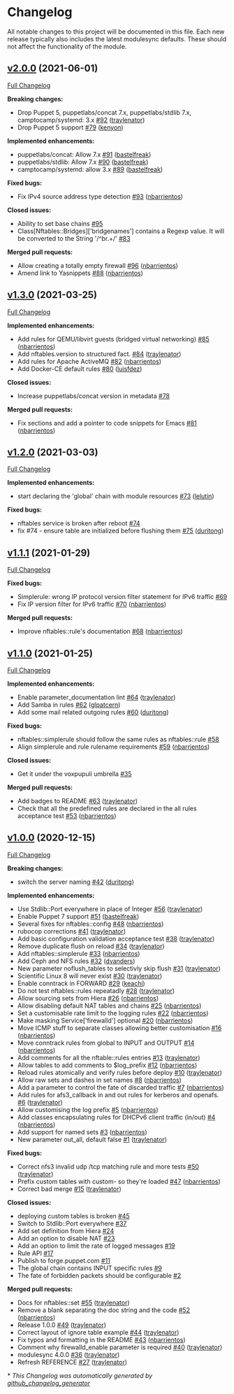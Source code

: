 # Changelog

All notable changes to this project will be documented in this file.
Each new release typically also includes the latest modulesync defaults.
These should not affect the functionality of the module.

## [v2.0.0](https://github.com/voxpupuli/puppet-nftables/tree/v2.0.0) (2021-06-01)

[Full Changelog](https://github.com/voxpupuli/puppet-nftables/compare/v1.3.0...v2.0.0)

**Breaking changes:**

- Drop Puppet 5, puppetlabs/concat 7.x, puppetlabs/stdlib 7.x, camptocamp/systemd: 3.x [\#92](https://github.com/voxpupuli/puppet-nftables/pull/92) ([traylenator](https://github.com/traylenator))
- Drop Puppet 5 support [\#79](https://github.com/voxpupuli/puppet-nftables/pull/79) ([kenyon](https://github.com/kenyon))

**Implemented enhancements:**

- puppetlabs/concat: Allow 7.x [\#91](https://github.com/voxpupuli/puppet-nftables/pull/91) ([bastelfreak](https://github.com/bastelfreak))
- puppetlabs/stdlib: Allow 7.x [\#90](https://github.com/voxpupuli/puppet-nftables/pull/90) ([bastelfreak](https://github.com/bastelfreak))
- camptocamp/systemd: allow 3.x [\#89](https://github.com/voxpupuli/puppet-nftables/pull/89) ([bastelfreak](https://github.com/bastelfreak))

**Fixed bugs:**

- Fix IPv4 source address type detection [\#93](https://github.com/voxpupuli/puppet-nftables/pull/93) ([nbarrientos](https://github.com/nbarrientos))

**Closed issues:**

- Ability to set base chains [\#95](https://github.com/voxpupuli/puppet-nftables/issues/95)
- Class\[Nftables::Bridges\]\['bridgenames'\] contains a Regexp value. It will be converted to the String '/^br.+/' [\#83](https://github.com/voxpupuli/puppet-nftables/issues/83)

**Merged pull requests:**

- Allow creating a totally empty firewall [\#96](https://github.com/voxpupuli/puppet-nftables/pull/96) ([nbarrientos](https://github.com/nbarrientos))
- Amend link to Yasnippets [\#88](https://github.com/voxpupuli/puppet-nftables/pull/88) ([nbarrientos](https://github.com/nbarrientos))

## [v1.3.0](https://github.com/voxpupuli/puppet-nftables/tree/v1.3.0) (2021-03-25)

[Full Changelog](https://github.com/voxpupuli/puppet-nftables/compare/v1.2.0...v1.3.0)

**Implemented enhancements:**

- Add rules for QEMU/libvirt guests \(bridged virtual networking\) [\#85](https://github.com/voxpupuli/puppet-nftables/pull/85) ([nbarrientos](https://github.com/nbarrientos))
- Add nftables.version to structured fact. [\#84](https://github.com/voxpupuli/puppet-nftables/pull/84) ([traylenator](https://github.com/traylenator))
- Add rules for Apache ActiveMQ [\#82](https://github.com/voxpupuli/puppet-nftables/pull/82) ([nbarrientos](https://github.com/nbarrientos))
- Add Docker-CE default rules [\#80](https://github.com/voxpupuli/puppet-nftables/pull/80) ([luisfdez](https://github.com/luisfdez))

**Closed issues:**

- Increase puppetlabs/concat version in metadata [\#78](https://github.com/voxpupuli/puppet-nftables/issues/78)

**Merged pull requests:**

- Fix sections and add a pointer to code snippets for Emacs [\#81](https://github.com/voxpupuli/puppet-nftables/pull/81) ([nbarrientos](https://github.com/nbarrientos))

## [v1.2.0](https://github.com/voxpupuli/puppet-nftables/tree/v1.2.0) (2021-03-03)

[Full Changelog](https://github.com/voxpupuli/puppet-nftables/compare/v1.1.1...v1.2.0)

**Implemented enhancements:**

- start declaring the 'global' chain with module resources [\#73](https://github.com/voxpupuli/puppet-nftables/pull/73) ([lelutin](https://github.com/lelutin))

**Fixed bugs:**

- nftables service is broken after reboot [\#74](https://github.com/voxpupuli/puppet-nftables/issues/74)
- fix \#74 - ensure table are initialized before flushing them [\#75](https://github.com/voxpupuli/puppet-nftables/pull/75) ([duritong](https://github.com/duritong))

## [v1.1.1](https://github.com/voxpupuli/puppet-nftables/tree/v1.1.1) (2021-01-29)

[Full Changelog](https://github.com/voxpupuli/puppet-nftables/compare/v1.1.0...v1.1.1)

**Fixed bugs:**

- Simplerule: wrong IP protocol version filter statement for IPv6 traffic [\#69](https://github.com/voxpupuli/puppet-nftables/issues/69)
- Fix IP version filter for IPv6 traffic [\#70](https://github.com/voxpupuli/puppet-nftables/pull/70) ([nbarrientos](https://github.com/nbarrientos))

**Merged pull requests:**

- Improve nftables::rule's documentation [\#68](https://github.com/voxpupuli/puppet-nftables/pull/68) ([nbarrientos](https://github.com/nbarrientos))

## [v1.1.0](https://github.com/voxpupuli/puppet-nftables/tree/v1.1.0) (2021-01-25)

[Full Changelog](https://github.com/voxpupuli/puppet-nftables/compare/v1.0.0...v1.1.0)

**Implemented enhancements:**

- Enable parameter\_documentation lint [\#64](https://github.com/voxpupuli/puppet-nftables/pull/64) ([traylenator](https://github.com/traylenator))
- Add Samba in rules [\#62](https://github.com/voxpupuli/puppet-nftables/pull/62) ([glpatcern](https://github.com/glpatcern))
- Add some mail related outgoing rules [\#60](https://github.com/voxpupuli/puppet-nftables/pull/60) ([duritong](https://github.com/duritong))

**Fixed bugs:**

- nftables::simplerule should follow the same rules as nftables::rule [\#58](https://github.com/voxpupuli/puppet-nftables/issues/58)
- Align simplerule and rule rulename requirements [\#59](https://github.com/voxpupuli/puppet-nftables/pull/59) ([nbarrientos](https://github.com/nbarrientos))

**Closed issues:**

- Get it under the voxpupuli umbrella [\#35](https://github.com/voxpupuli/puppet-nftables/issues/35)

**Merged pull requests:**

- Add badges to README [\#63](https://github.com/voxpupuli/puppet-nftables/pull/63) ([traylenator](https://github.com/traylenator))
- Check that all the predefined rules are declared in the all rules acceptance test [\#53](https://github.com/voxpupuli/puppet-nftables/pull/53) ([nbarrientos](https://github.com/nbarrientos))

## [v1.0.0](https://github.com/voxpupuli/puppet-nftables/tree/v1.0.0) (2020-12-15)

[Full Changelog](https://github.com/voxpupuli/puppet-nftables/compare/0ba57c66a35ed4e9b570d8a6315a33a1c4ba3181...v1.0.0)

**Breaking changes:**

- switch the server naming [\#42](https://github.com/voxpupuli/puppet-nftables/pull/42) ([duritong](https://github.com/duritong))

**Implemented enhancements:**

- Use Stdlib::Port everywhere in place of Integer [\#56](https://github.com/voxpupuli/puppet-nftables/pull/56) ([traylenator](https://github.com/traylenator))
- Enable Puppet 7 support [\#51](https://github.com/voxpupuli/puppet-nftables/pull/51) ([bastelfreak](https://github.com/bastelfreak))
- Several fixes for nftables::config [\#48](https://github.com/voxpupuli/puppet-nftables/pull/48) ([nbarrientos](https://github.com/nbarrientos))
- rubocop corrections  [\#41](https://github.com/voxpupuli/puppet-nftables/pull/41) ([traylenator](https://github.com/traylenator))
- Add basic configuration validation acceptance test [\#38](https://github.com/voxpupuli/puppet-nftables/pull/38) ([traylenator](https://github.com/traylenator))
- Remove duplicate flush on reload [\#34](https://github.com/voxpupuli/puppet-nftables/pull/34) ([traylenator](https://github.com/traylenator))
- Add nftables::simplerule [\#33](https://github.com/voxpupuli/puppet-nftables/pull/33) ([nbarrientos](https://github.com/nbarrientos))
- Add Ceph and NFS rules [\#32](https://github.com/voxpupuli/puppet-nftables/pull/32) ([dvanders](https://github.com/dvanders))
- New parameter noflush\_tables to selectivly skip flush [\#31](https://github.com/voxpupuli/puppet-nftables/pull/31) ([traylenator](https://github.com/traylenator))
- Scientific Linux 8 will never exist [\#30](https://github.com/voxpupuli/puppet-nftables/pull/30) ([traylenator](https://github.com/traylenator))
- Enable conntrack in FORWARD [\#29](https://github.com/voxpupuli/puppet-nftables/pull/29) ([keachi](https://github.com/keachi))
- Do not test nftables::rules repeatadly [\#28](https://github.com/voxpupuli/puppet-nftables/pull/28) ([traylenator](https://github.com/traylenator))
- Allow sourcing sets from Hiera [\#26](https://github.com/voxpupuli/puppet-nftables/pull/26) ([nbarrientos](https://github.com/nbarrientos))
- Allow disabling default NAT tables and chains [\#25](https://github.com/voxpupuli/puppet-nftables/pull/25) ([nbarrientos](https://github.com/nbarrientos))
- Set a customisable rate limit to the logging rules [\#22](https://github.com/voxpupuli/puppet-nftables/pull/22) ([nbarrientos](https://github.com/nbarrientos))
- Make masking Service\['firewalld'\] optional [\#20](https://github.com/voxpupuli/puppet-nftables/pull/20) ([nbarrientos](https://github.com/nbarrientos))
- Move ICMP stuff to separate classes allowing better customisation [\#16](https://github.com/voxpupuli/puppet-nftables/pull/16) ([nbarrientos](https://github.com/nbarrientos))
- Move conntrack rules from global to INPUT and OUTPUT [\#14](https://github.com/voxpupuli/puppet-nftables/pull/14) ([nbarrientos](https://github.com/nbarrientos))
- Add comments for all the nftable::rules entries [\#13](https://github.com/voxpupuli/puppet-nftables/pull/13) ([traylenator](https://github.com/traylenator))
- Allow tables to add comments to $log\_prefix [\#12](https://github.com/voxpupuli/puppet-nftables/pull/12) ([nbarrientos](https://github.com/nbarrientos))
- Reload rules atomically and verify rules before deploy [\#10](https://github.com/voxpupuli/puppet-nftables/pull/10) ([traylenator](https://github.com/traylenator))
- Allow raw sets and dashes in set names [\#8](https://github.com/voxpupuli/puppet-nftables/pull/8) ([nbarrientos](https://github.com/nbarrientos))
- Add a parameter to control the fate of discarded traffic [\#7](https://github.com/voxpupuli/puppet-nftables/pull/7) ([nbarrientos](https://github.com/nbarrientos))
- Add rules for afs3\_callback in and out rules for kerberos and openafs. [\#6](https://github.com/voxpupuli/puppet-nftables/pull/6) ([traylenator](https://github.com/traylenator))
- Allow customising the log prefix [\#5](https://github.com/voxpupuli/puppet-nftables/pull/5) ([nbarrientos](https://github.com/nbarrientos))
- Add classes encapsulating rules for DHCPv6 client traffic \(in/out\) [\#4](https://github.com/voxpupuli/puppet-nftables/pull/4) ([nbarrientos](https://github.com/nbarrientos))
- Add support for named sets [\#3](https://github.com/voxpupuli/puppet-nftables/pull/3) ([nbarrientos](https://github.com/nbarrientos))
- New parameter out\_all, default false [\#1](https://github.com/voxpupuli/puppet-nftables/pull/1) ([traylenator](https://github.com/traylenator))

**Fixed bugs:**

- Correct nfs3 invalid udp /tcp matching rule and more tests [\#50](https://github.com/voxpupuli/puppet-nftables/pull/50) ([traylenator](https://github.com/traylenator))
- Prefix custom tables with custom- so they're loaded [\#47](https://github.com/voxpupuli/puppet-nftables/pull/47) ([nbarrientos](https://github.com/nbarrientos))
- Correct bad merge [\#15](https://github.com/voxpupuli/puppet-nftables/pull/15) ([traylenator](https://github.com/traylenator))

**Closed issues:**

- deploying custom tables is broken [\#45](https://github.com/voxpupuli/puppet-nftables/issues/45)
- Switch to Stdlib::Port everywhere [\#37](https://github.com/voxpupuli/puppet-nftables/issues/37)
- Add set definition from Hiera [\#24](https://github.com/voxpupuli/puppet-nftables/issues/24)
- Add an option to disable NAT [\#23](https://github.com/voxpupuli/puppet-nftables/issues/23)
- Add an option to limit the rate of logged messages [\#19](https://github.com/voxpupuli/puppet-nftables/issues/19)
- Rule API [\#17](https://github.com/voxpupuli/puppet-nftables/issues/17)
- Publish to forge.puppet.com [\#11](https://github.com/voxpupuli/puppet-nftables/issues/11)
- The global chain contains INPUT specific rules [\#9](https://github.com/voxpupuli/puppet-nftables/issues/9)
- The fate of forbidden packets should be configurable [\#2](https://github.com/voxpupuli/puppet-nftables/issues/2)

**Merged pull requests:**

- Docs for nftables::set [\#55](https://github.com/voxpupuli/puppet-nftables/pull/55) ([traylenator](https://github.com/traylenator))
- Remove a blank separating the doc string and the code [\#52](https://github.com/voxpupuli/puppet-nftables/pull/52) ([nbarrientos](https://github.com/nbarrientos))
- Release 1.0.0 [\#49](https://github.com/voxpupuli/puppet-nftables/pull/49) ([traylenator](https://github.com/traylenator))
- Correct layout of ignore table example [\#44](https://github.com/voxpupuli/puppet-nftables/pull/44) ([traylenator](https://github.com/traylenator))
- Fix typos and formatting in the README [\#43](https://github.com/voxpupuli/puppet-nftables/pull/43) ([nbarrientos](https://github.com/nbarrientos))
- Comment why firewalld\_enable parameter is required [\#40](https://github.com/voxpupuli/puppet-nftables/pull/40) ([traylenator](https://github.com/traylenator))
- modulesync  4.0.0 [\#36](https://github.com/voxpupuli/puppet-nftables/pull/36) ([traylenator](https://github.com/traylenator))
- Refresh REFERENCE [\#27](https://github.com/voxpupuli/puppet-nftables/pull/27) ([traylenator](https://github.com/traylenator))



\* *This Changelog was automatically generated by [github_changelog_generator](https://github.com/github-changelog-generator/github-changelog-generator)*

